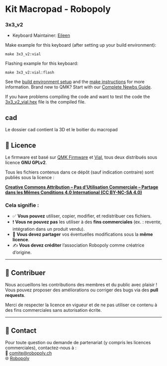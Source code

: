 
# Kit Macropad - Robopoly

### 3x3_v2

* Keyboard Maintainer: [Eileen](https://github.com/Eileenert)

Make example for this keyboard (after setting up your build environment):

    make 3x3_v2:vial

Flashing example for this keyboard:

    make 3x3_v2:vial:flash

See the [build environment setup](https://docs.qmk.fm/#/getting_started_build_tools) and the [make instructions](https://docs.qmk.fm/#/getting_started_make_guide) for more information. Brand new to QMK? Start with our [Complete Newbs Guide](https://docs.qmk.fm/#/newbs).

If you have problems compiling the code and want to test the code the [3x3_v2_vial.hex](3x3_v2_vial.hex) file is the compiled file.

## cad

Le dossier cad contient la 3D et le boitier du macropad


## 📜 Licence

Le firmware est basé sur [QMK Firmware](https://github.com/qmk/qmk_firmware) et [Vial](https://get.vial.today), tous deux distribués sous licence **GNU GPLv2**.

Tous les fichiers contenus dans ce dépôt (sauf indication contraire) sont publiés sous la licence :

**[Creative Commons Attribution – Pas d’Utilisation Commerciale – Partage dans les Mêmes Conditions 4.0 International (CC BY-NC-SA 4.0)](https://creativecommons.org/licenses/by-nc-sa/4.0/deed.fr)**

### Cela signifie :
- ✅ **Vous pouvez** utiliser, copier, modifier, et redistribuer ces fichiers.
- ❗ **Vous ne pouvez pas** les utiliser à des **fins commerciales** (ex. : revente, intégration dans un produit vendu).
- 🔁 **Vous devez partager** vos éventuelles modifications sous la **même licence**.
- ✍️ **Vous devez créditer** l’association Robopoly comme créatrice d’origine.

---

## 🤝 Contribuer

Nous accueillons les contributions des membres et du public avec plaisir !  
Vous pouvez proposer des améliorations ou corriger des bugs via des **pull requests**.

Merci de respecter la licence en vigueur et de ne pas utiliser ce contenu à des fins commerciales sans autorisation écrite.

---

## 📩 Contact

Pour toute question ou demande de partenariat (y compris les licences commerciales), contactez-nous à :  
📧 comite@robopoly.ch  
🌐 [Robopoly](https://www.epfl.ch/campus/associations/robopoly/)



